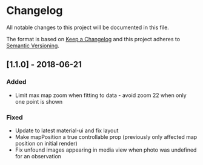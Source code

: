 # Changelog

All notable changes to this project will be documented in this file.

The format is based on [Keep a Changelog](http://keepachangelog.com/en/1.0.0/)
and this project adheres to [Semantic Versioning](http://semver.org/spec/v2.0.0.html).

## [1.1.0] - 2018-06-21

### Added

- Limit max map zoom when fitting to data - avoid zoom 22 when only one point is shown

### Fixed

- Update to latest material-ui and fix layout
- Make mapPosition a true controllable prop (previously only affected map position on initial render)
- Fix unfound images appearing in media view when photo was undefined for an observation

[1.0.0]: https://github.com/digidem/react-mapfilter/compare/v1.0.0...v1.1.0
